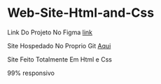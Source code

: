 # Web-Site-Html-and-Css

Link Do Projeto No Figma 
[link](https://www.figma.com/file/DY6AnCh8SlQKG64zlNRFXO/House-Developer?node-id=0%3A1)

Site Hospedado No Proprio Git [Aqui](https://kaikselhorst.github.io/Web-Site-Html-and-Css/)

Site Feito Totalmente Em Html e Css

99% responsivo 

